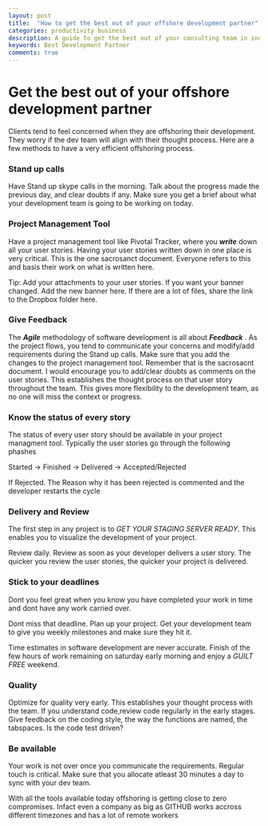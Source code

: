```yaml
---
layout: post
title:  "How to get the best out of your offshore development partner"
categories: productivity business
description: A guide to get the best out of your consulting team in india
keywords: Best Development Partner
comments: true
---
```

# Get the best out of your offshore development partner

Clients tend to feel concerned when they are offshoring their development. They
worry if the dev team will align with their thought process. Here are a few
methods to have a very efficient offshoring process.

### Stand up calls

Have Stand up skype calls in the morning. Talk about the progress made the
previous day, and clear doubts if any. Make sure you get a brief about what
your development team is going to be working on today. 

### Project Management Tool

Have a project management tool like Pivotal Tracker, where you ***write*** down
all your user stories. Having your user stories written down in one place is
very critical. This is the one sacrosanct document. Everyone refers to this
and basis their work on what is written here. 

Tip: Add your attachments to your user stories. If you want your banner
changed. Add the new banner here. If there are a lot of files, share the link
to the Dropbox folder here.

### Give Feedback

The ***Agile*** methodology of software development is all about ***Feedback*** .
As the project flows, you tend to communicate your concerns and modify/add
requirements during the Stand up calls. Make sure that you add the changes to
the project management tool. Remember that is the sacrosacnt document. I would
encourage you to add/clear doubts as comments on the user stories. This
establishes the thought process on that user story throughout the team. This
gives more flexibility to the development team, as no one will miss the context
or progress.

### Know the status of every story

The status of every user story should be available in your project managment
tool. Typically the user stories go through the following phashes

Started -> Finished -> Delivered -> Accepted/Rejected 

If Rejected. The Reason why it has been rejected is commented and the developer
restarts the cycle

### Delivery and Review

The first step in any project is to *GET YOUR STAGING SERVER READY*. This
enables you to visualize the development of your project.

Review daily. Review as soon as your developer delivers a user story. The
quicker you review the user stories, the quicker your project is delivered.

### Stick to your deadlines

Dont you feel great when you know you have completed your work in time and dont
have any work carried over.

Dont miss that deadline. Plan up your project. Get your development team to
give you weekly milestones and make sure they hit it.

Time estimates in software development are never accurate. Finish of the few
hours of work remaining on saturday early morning and enjoy a *GUILT FREE*
weekend.

### Quality

Optimize for quality very early. This establishes your thought process with the
team. If you understand code,review code regularly in the early stages. Give
feedback on the coding style, the way the functions are named, the tabspaces.
Is the code test driven?

### Be available

Your work is not over once you communicate the requirements. Regular touch is
critical. Make sure that you allocate atleast 30 minutes a day to sync with
your dev team.

With all the tools available today offshoring is getting close to zero
compromises. Infact even a company as big as GITHUB works accross different
timezones and has a lot of remote workers
